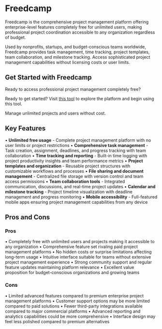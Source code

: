 # Freedcamp

Freedcamp is the comprehensive project management platform offering enterprise-level features completely free for unlimited users, making professional project coordination accessible to any organization regardless of budget.

Used by nonprofits, startups, and budget-conscious teams worldwide, Freedcamp provides task management, time tracking, project templates, team collaboration, and milestone tracking. Access sophisticated project management capabilities without licensing costs or user limits.

## Get Started with Freedcamp

Ready to access professional project management completely free?

Ready to get started? Visit [this tool](https://freedcamp.com) to explore the platform and begin using this tool.

Manage unlimited projects and users without cost.

## Key Features

• **Unlimited free usage** - Complete project management platform with no user limits or project restrictions
• **Comprehensive task management** - Task creation, assignment, deadlines, and progress tracking with team collaboration
• **Time tracking and reporting** - Built-in time logging with project productivity insights and team performance metrics
• **Project templates and organization** - Reusable project structures with customizable workflows and processes
• **File sharing and document management** - Centralized file storage with version control and team access permissions
• **Team collaboration tools** - Integrated communication, discussions, and real-time project updates
• **Calendar and milestone tracking** - Project timeline visualization with deadline management and progress monitoring
• **Mobile accessibility** - Full-featured mobile apps ensuring project management capabilities from any device

## Pros and Cons

### Pros
• Completely free with unlimited users and projects making it accessible to any organization
• Comprehensive feature set rivaling paid project management platforms
• No hidden costs or surprise limitations affecting long-term usage
• Intuitive interface suitable for teams without extensive project management experience
• Strong community support and regular feature updates maintaining platform relevance
• Excellent value proposition for budget-conscious organizations and growing teams

### Cons
• Limited advanced features compared to premium enterprise project management platforms
• Customer support options may be more limited compared to paid solutions
• Fewer third-party integrations available compared to major commercial platforms
• Advanced reporting and analytics capabilities could be more comprehensive
• Interface design may feel less polished compared to premium alternatives